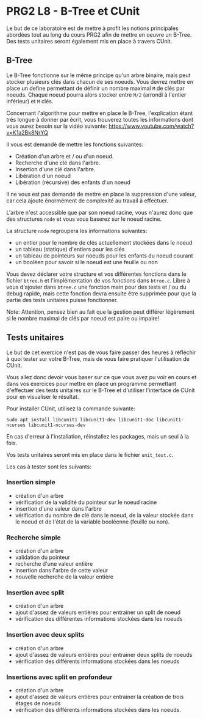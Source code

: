 # PRG2 L8 - B-Tree et CUnit

Le but de ce laboratoire est de mettre à profit les notions principales abordées tout au long du cours PRG2 afin de mettre en oeuvre un B-Tree. 
Des tests unitaires seront également mis en place à travers CUnit. 

## B-Tree

Le B-Tree fonctionne sur le même principe qu'un arbre binaire, mais peut stocker plusieurs clés dans chacun de ses noeuds. 
Vous devrez mettre en place un define permettant de définir un nombre maximal `M` de clés par noeuds. Chaque noeud pourra alors stocker entre `M/2` (arrondi à l'entier inférieur) et `M` clés. 

Concernant l'algorithme pour mettre en place le B-Tree, l'explication étant très longue à donner par écrit, vous trouverez toutes les informations dont vous aurez besoin sur la vidéo suivante: https://www.youtube.com/watch?v=K1a2Bk8NrYQ

Il vous est demandé de mettre les fonctions suivantes:

* Création d'un arbre et / ou d'un noeud.
* Recherche d'une clé dans l'arbre.
* Insertion d'une clé dans l'arbre. 
* Libération d'un noeud
* Libération (récursive) des enfants d'un noeud 

Il ne vous est pas demandé de mettre en place la suppression d'une valeur, car cela ajoute énormément de complexité au travail à effectuer. 

L'arbre n'est accessible que par son noeud racine, vous n'aurez donc que des structures `node` et vous vous baserez sur le noeud racine.

La structure `node` regroupera les informations suivantes:

* un entier pour le nombre de clés actuellement stockées dans le noeud
* un tableau (statique) d'entiers pour les clés
* un tableau de pointeurs sur noeuds pour les enfants du noeud courant
* un booléen pour savoir si le noeud est une feuille ou non

Vous devez déclarer votre structure et vos différentes fonctions dans le fichier `btree.h` et l'implémentation de vos fonctions dans `btree.c`. Libre à vous d'ajouter dans `btree.c` une fonction main pour des tests et / ou du debug rapide, mais cette fonction devra ensuite être supprimée pour que la partie des tests unitaires puisse fonctionner. 

Note: Attention, pensez bien au fait que la gestion peut différer légèrement si le nombre maximal de clés par noeud est paire ou impaire! 

## Tests unitaires

Le but de cet exercice n'est pas de vous faire passer des heures à réfléchir à quoi tester sur votre B-Tree, mais de vous faire pratiquer l'utilisation de CUnit. 

Vous allez donc devoir vous baser sur ce que vous avez pu voir en cours et dans vos exercices pour mettre en place un programme permettant d'effectuer des tests unitaires sur le B-Tree et d'utiliser l'interface de CUnit pour en visualiser le résultat. 

Pour installer CUnit, utilisez la commande suivante: 
```
sudo apt install libcunit1 libcunit1-dev libcunit1-doc libcunit1-ncurses libcunit1-ncurses-dev
```

En cas d'erreur à l'installation, réinstallez les packages, mais un seul à la fois.

Vos tests unitaires seront mis en place dans le fichier `unit_test.c`. 

Les cas à tester sont les suivants:

### Insertion simple

* création d'un arbre
* vérification de la validité du pointeur sur le noeud racine
* insertion d'une valeur dans l'arbre
* vérification du nombre de clé dans le noeud, de la valeur stockée dans le noeud et de l'état de la variable booléenne (feuille ou non). 

### Recherche simple

* création d'un arbre
* validation du pointeur
* recherche d'une valeur entière
* insertion dans l'arbre de cette valeur
* nouvelle recherche de la valeur entière

### Insertion avec split

* création d'un arbre
* ajout d'assez de valeurs entières pour entrainer un split de noeud
* vérification des différentes informations stockées dans les noeuds

### Insertion avec deux splits 
 
* création d'un arbre
* ajout d'assez de valeurs entières pour entrainer deux splits de noeuds
* vérification des différents informations stockées dans les noeuds

### Insertions avec split en profondeur

* création d'un arbre
* ajout d'assez de valeurs entières pour entrainer la création de trois étages de noeuds 
* vérification des différents informations stockées dans les noeuds. 










